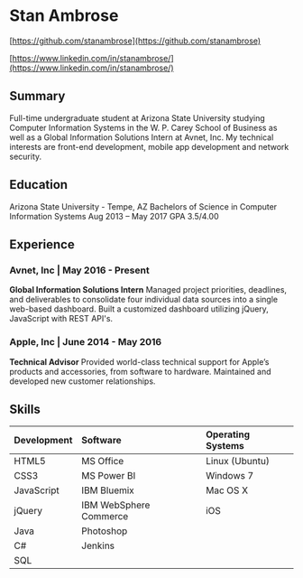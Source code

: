# Stan Ambrose
[https://github.com/stanambrose](https://github.com/stanambrose)

[https://www.linkedin.com/in/stanambrose/](https://www.linkedin.com/in/stanambrose/)

## Summary
Full-time undergraduate student at Arizona State University studying Computer Information Systems in the W. P. Carey School of Business as well as a Global Information Solutions Intern at Avnet, Inc. My technical interests are front-end development, mobile app development and network security.

## Education
Arizona State University - Tempe, AZ
Bachelors of Science in Computer Information Systems
Aug 2013 – May 2017
GPA 3.5/4.00

## Experience
### Avnet, Inc | May 2016 - Present
**Global Information Solutions Intern**
Managed project priorities, deadlines, and deliverables to consolidate four individual data sources into a single web-based dashboard. Built a customized dashboard utilizing jQuery, JavaScript with REST API's.

### Apple, Inc | June 2014 - May 2016
**Technical Advisor**
Provided world-class technical support for Apple’s products and accessories, from software to hardware. Maintained and developed new customer relationships.

## Skills
| Development   | Software                | Operating Systems   |
| :------------ | :---------------------- | :------------------ |
| HTML5         | MS Office               | Linux (Ubuntu)      |
| CSS3          | MS Power BI             | Windows 7           |
| JavaScript    | IBM Bluemix             | Mac OS X            |
| jQuery        | IBM WebSphere Commerce  | iOS                 |
| Java          | Photoshop               |                     |
| C#            | Jenkins                 |                     |
| SQL           |                         |                     |
